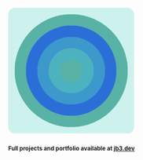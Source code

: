 <a href="https://github.com/jb3/fractal"><img width="256px" src="fractal-20251031-083051.png"/></a>

<sub>**Full projects and portfolio available at [jb3.dev](https://jb3.dev/)**</sub>
